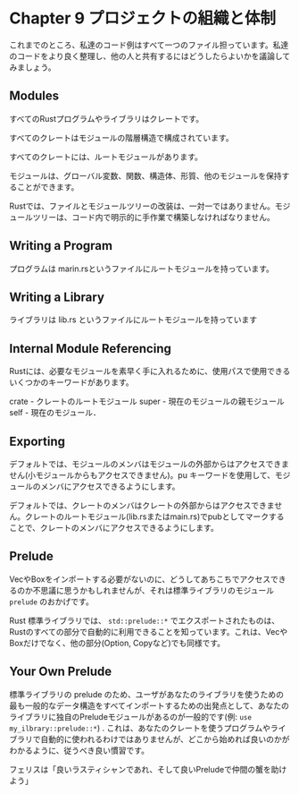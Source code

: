 # Chapter 9 プロジェクトの組織と体制

これまでのところ、私達のコード例はすべて一つのファイル担っています。私達のコードをより良く整理し、他の人と共有するにはどうしたらよいかを議論してみましょう。

## Modules
すべてのRustプログラムやライブラリはクレートです。

すべてのクレートはモジュールの階層構造で構成されています。

すべてのクレートには、ルートモジュールがあります。

モジュールは、グローバル変数、関数、構造体、形質、他のモジュールを保持することができます。

Rustでは、ファイルとモジュールツリーの改装は、一対一ではありません。モジュールツリーは、コード内で明示的に手作業で構築しなければなりません。

## Writing a Program

プログラムは marin.rsというファイルにルートモジュールを持っています。

## Writing a Library

ライブラリは lib.rs というファイルにルートモジュールを持っています

## Internal Module Referencing 

Rustには、必要なモジュールを素早く手に入れるために、使用パスで使用できるいくつかのキーワードがあります。

crate - クレートのルートモジュール
super - 現在のモジュールの親モジュール
self - 現在のモジュール．

## Exporting 

デフォルトでは、モジュールのメンバはモジュールの外部からはアクセスできません(小モジュールからもアクセスできません)。pu キーワードを使用して、モジュールのメンバにアクセスできるようにします。

デフォルトでは、クレートのメンバはクレートの外部からはアクセスできません。クレートのルートモジュール(lib.rsまたはmain.rs)でpubとしてマークすることで、クレートのメンバにアクセスできるようにします。

## Prelude

VecやBoxをインポートする必要がないのに、どうしてあちこちでアクセスできるのか不思議に思うかもしれませんが、それは標準ライブラリのモジュール `prelude` のおかげです。

Rust 標準ライブラリでは、 `std::prelude::*` でエクスポートされたものは、 Rustのすべての部分で自動的に利用できることを知っています。これは、VecやBoxだけでなく、他の部分(Option, Copyなど)でも同様です。

## Your Own Prelude
標準ライブラリの prelude のため、ユーザがあなたのライブラリを使うための最も一般的なデータ構造をすべてインポートするための出発点として、あなたのライブラリに独自のPreludeモジュールがあるのが一般的です(例: `use my_ilbrary::prelude::*`) .
これは、あなたのクレートを使うプログラムやライブラリで自動的に使われるわけではありませんが、どこから始めれば良いのかがわかるように、従うべき良い慣習です。

フェリスは「良いラスティシャンであれ、そして良いPreludeで仲間の蟹を助けよう」

